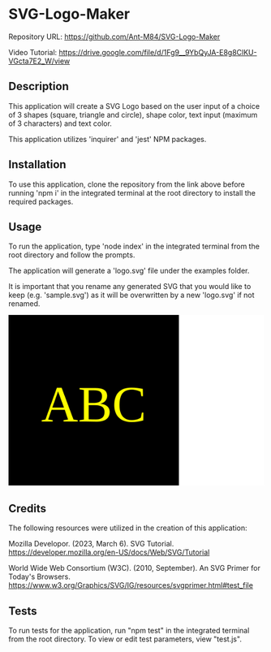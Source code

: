 # SVG-Logo-Maker

Repository URL: https://github.com/Ant-M84/SVG-Logo-Maker

Video Tutorial: https://drive.google.com/file/d/1Fg9__9YbQyJA-E8g8ClKU-VGcta7E2_W/view

## Description

This application will create a SVG Logo based on the user input of a choice of 3 shapes (square, triangle and circle), shape color, text input (maximum of 3 characters) and text color.

This application utilizes 'inquirer' and 'jest' NPM packages.

## Installation

To use this application, clone the repository from the link above before running 'npm i' in the integrated terminal at the root directory to install the required packages.

## Usage

To run the application, type 'node index' in the integrated terminal from the root directory and follow the prompts.

The application will generate a 'logo.svg' file under the examples folder.

It is important that you rename any generated SVG that you would like to keep (e.g. 'sample.svg') as it will be overwritten by a new 'logo.svg' if not renamed.

![Example of generated SVG in the shape of a black square containing yellow text "ABC"](./examples/sample-logo.svg)

## Credits

The following resources were utilized in the creation of this application:

Mozilla Developor. (2023, March 6). SVG Tutorial.
https://developer.mozilla.org/en-US/docs/Web/SVG/Tutorial

World Wide Web Consortium (W3C). (2010, September). An SVG Primer for Today's Browsers.
https://www.w3.org/Graphics/SVG/IG/resources/svgprimer.html#test_file

## Tests

To run tests for the application, run "npm test" in the integrated terminal from the root directory. To view or edit test parameters, view "test.js".
